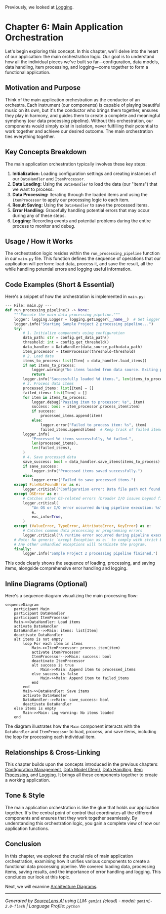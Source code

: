 Previously, we looked at [Logging](05_logging.md).

# Chapter 6: Main Application Orchestration
Let's begin exploring this concept. In this chapter, we'll delve into the heart of our application: the main orchestration logic. Our goal is to understand how all the individual pieces we've built so far—configuration, data models, data handling, item processing, and logging—come together to form a functional application.
## Motivation and Purpose
Think of the main application orchestration as the conductor of an orchestra. Each instrument (our components) is capable of playing beautiful music on its own, but it's the conductor who brings them together, ensures they play in harmony, and guides them to create a complete and meaningful symphony (our data processing pipeline).
Without this orchestration, our components would simply exist in isolation, never fulfilling their potential to work together and achieve our desired outcome. The main orchestration ties everything together.
## Key Concepts Breakdown
The main application orchestration typically involves these key steps:
1.  **Initialization:** Loading configuration settings and creating instances of our `DataHandler` and `ItemProcessor`.
2.  **Data Loading:** Using the `DataHandler` to load the data (our "items") that we want to process.
3.  **Data Processing:** Iterating through the loaded items and using the `ItemProcessor` to apply our processing logic to each item.
4.  **Result Saving:** Using the `DataHandler` to save the processed items.
5.  **Error Handling:** Gracefully handling potential errors that may occur during any of these steps.
6.  **Logging:** Recording events and potential problems during the entire process to monitor and debug.
## Usage / How it Works
The orchestration logic resides within the `run_processing_pipeline` function in our `main.py` file. This function defines the sequence of operations that our application will perform: load data, process it, and save the result, all the while handling potential errors and logging useful information.
## Code Examples (Short & Essential)
Here's a snippet of how the orchestration is implemented in `main.py`:
```python
--- File: main.py ---
def run_processing_pipeline() -> None:
    """Execute the main data processing pipeline."""
    logger: logging.Logger = logging.getLogger(__name__)  # Get logger instance for this function
    logger.info("Starting Sample Project 2 processing pipeline...")
    try:
        # 1. Initialize components using configuration
        data_path: str = config.get_data_path()
        threshold: int = config.get_threshold()
        data_handler = DataHandler(data_source_path=data_path)
        item_processor = ItemProcessor(threshold=threshold)
        # 2. Load data
        items_to_process: list[Item] = data_handler.load_items()
        if not items_to_process:
            logger.warning("No items loaded from data source. Exiting pipeline.")
            return
        logger.info("Successfully loaded %d items.", len(items_to_process))
        # 3. Process data items
        processed_items: list[Item] = []
        failed_items: list[Item] = []
        for item in items_to_process:
            logger.debug("Passing item to processor: %s", item)
            success: bool = item_processor.process_item(item)
            if success:
                processed_items.append(item)
            else:
                logger.error("Failed to process item: %s", item)
                failed_items.append(item)  # Keep track of failed items if needed
        logger.info(
            "Processed %d items successfully, %d failed.",
            len(processed_items),
            len(failed_items),
        )
        # 4. Save processed data
        save_success: bool = data_handler.save_items(items_to_process)
        if save_success:
            logger.info("Processed items saved successfully.")
        else:
            logger.error("Failed to save processed items.")
    except FileNotFoundError as e:
        logger.critical("Configuration error: Data file path not found. %s", e, exc_info=True)
    except OSError as e:
        # Catches other OS-related errors (broader I/O issues beyond file not found)
        logger.critical(
            "An OS or I/O error occurred during pipeline execution: %s",
            e,
            exc_info=True,
        )
    except (ValueError, TypeError, AttributeError, KeyError) as e:
        # Catches common data processing or programming errors
        logger.critical("A runtime error occurred during pipeline execution: %s", e, exc_info=True)
    # Note: No generic `except Exception as e:` to comply with strict BLE001.
    # Any other unhandled exceptions will terminate the program.
    finally:
        logger.info("Sample Project 2 processing pipeline finished.")
```
This code clearly shows the sequence of loading, processing, and saving items, alongside comprehensive error handling and logging.
## Inline Diagrams (Optional)
Here's a sequence diagram visualizing the main processing flow:
```mermaid
sequenceDiagram
    participant Main
    participant DataHandler
    participant ItemProcessor
    Main->>DataHandler: Load items
    activate DataHandler
    DataHandler-->>Main: items: list[Item]
    deactivate DataHandler
    alt items is not empty
        loop For each item in items
            Main->>ItemProcessor: process_item(item)
            activate ItemProcessor
            ItemProcessor-->>Main: success: bool
            deactivate ItemProcessor
            alt success is true
                Main->>Main: Append item to processed_items
            else success is false
                Main->>Main: Append item to failed_items
            end
        end
        Main->>DataHandler: Save items
        activate DataHandler
        DataHandler-->>Main: save_success: bool
        deactivate DataHandler
    else items is empty
        Main->>Main: Log warning: No items loaded
    end
```
The diagram illustrates how the `Main` component interacts with the `DataHandler` and `ItemProcessor` to load, process, and save items, including the loop for processing each individual item.
## Relationships & Cross-Linking
This chapter builds upon the concepts introduced in the previous chapters: [Configuration Management](01_configuration-management.md), [Data Model (Item)](02_data-model-item.md), [Data Handling](03_data-handling.md), [Item Processing](04_item-processing.md), and [Logging](05_logging.md). It brings all these components together to create a working application.
## Tone & Style
The main application orchestration is like the glue that holds our application together. It's the central point of control that coordinates all the different components and ensures that they work together seamlessly. By understanding this orchestration logic, you gain a complete view of how our application functions.
## Conclusion
In this chapter, we explored the crucial role of main application orchestration, examining how it unifies various components to create a functional data processing pipeline. We covered loading data, processing items, saving results, and the importance of error handling and logging.
This concludes our look at this topic.

Next, we will examine [Architecture Diagrams](07_diagrams.md).


---

*Generated by [SourceLens AI](https://github.com/darijo2yahoocom/sourceLensAI) using LLM: `gemini` (cloud) - model: `gemini-2.0-flash` | Language Profile: `python`*